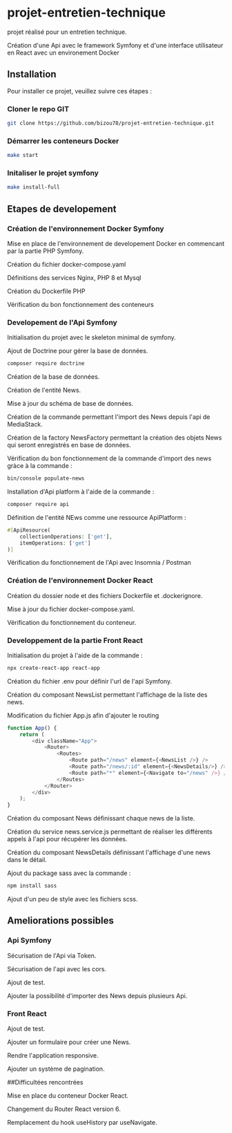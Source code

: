 # projet-entretien-technique
projet réalisé pour un entretien technique.

Création d'une Api avec le framework Symfony et d'une interface utilisateur en React
avec un environement Docker

## Installation

Pour installer ce projet, veuillez suivre ces étapes :

### Cloner le repo GIT

```bash
git clone https://github.com/bizou78/projet-entretien-technique.git
```
### Démarrer les conteneurs Docker
```bash
make start
```
### Initaliser le projet symfony
```bash
make install-full
```

## Etapes de developement

### Création de l'environnement Docker Symfony
Mise en place de l'environnement de developement Docker en commencant par la partie PHP Symfony.

Création du fichier docker-compose.yaml

Définitions des services Nginx, PHP 8 et Mysql

Création du Dockerfile PHP

Vérification du bon fonctionnement des conteneurs

### Developement de l'Api Symfony

Initialisation du projet avec le skeleton minimal de symfony.

Ajout de Doctrine pour gérer la base de données.
```bash
composer require doctrine
```
Création de la base de données.

Création de l'entité News.

Mise à jour du schéma de base de données.

Création de la commande permettant l'import des News depuis l'api de MediaStack.

Création de la factory NewsFactory permettant la création des objets News qui seront enregistrés en base de données.

Vérification du bon fonctionnement de la commande d'import des news gràce à la commande :
```bash
bin/console populate-news
```

Installation d'Api platform à l'aide de la commande :
```bash
composer require api
```

Définition de l'entité NEws comme une ressource ApiPlatform :
```php
#[ApiResource(
    collectionOperations: ['get'],
    itemOperations: ['get']
)]
```

Vérification du fonctionnement de l'Api avec Insomnia / Postman

### Création de l'environnement Docker React
Création du dossier node et des fichiers Dockerfile et .dockerignore.

Mise à jour du fichier docker-compose.yaml.

Vérification du fonctionnement du conteneur.

### Developpement de la partie Front React

Initialisation du projet à l'aide de la commande :
```bash
npx create-react-app react-app
```

Création du fichier .env pour définir l'url de l'api Symfony.

Création du composant NewsList permettant l'affichage de la liste des news.

Modification du fichier App.js afin d'ajouter le routing
```js
function App() {
    return (
        <div className="App">
            <Router>
                <Routes>
                    <Route path="/news" element={<NewsList />} />
                    <Route path="/news/:id" element={<NewsDetails/>} />
                    <Route path="*" element={<Navigate to="/news" />} />
                </Routes>
            </Router>
        </div>
    );
}
```

Création du composant News définissant chaque news de la liste.

Création du service news.service.js permettant de réaliser les différents appels à l'api pour récupérer les données.

Création du composant NewsDetails définissant l'affichage d'une news dans le détail.

Ajout du package sass avec la commande :
```bash
npm install sass
```

Ajout d'un peu de style avec les fichiers scss.

## Ameliorations possibles

### Api Symfony
Sécurisation de l'Api via Token.

Sécurisation de l'api avec les cors.

Ajout de test.

Ajouter la possibilité d'importer des News depuis plusieurs Api.

### Front React
Ajout de test.

Ajouter un formulaire pour créer une News.

Rendre l'application responsive.

Ajouter un système de pagination.


##Difficultées rencontrées

Mise en place du conteneur Docker React.

Changement du Router React version 6.

Remplacement du hook useHistory par useNavigate.